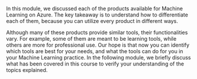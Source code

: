 In this module, we discussed each of the products available for Machine Learning on Azure. The key takeaway is to understand how to differentiate each of them, because you can utilize every product in different ways.

Although many of these products provide similar tools, their functionalities vary. For example, some of them are meant to be learning tools, while others are more for professional use. Our hope is that now you can identify which tools are best for your needs, and what the tools can do for you in your Machine Learning practice. In the following module, we briefly discuss what has been covered in this course to verify your understanding of the topics explained.